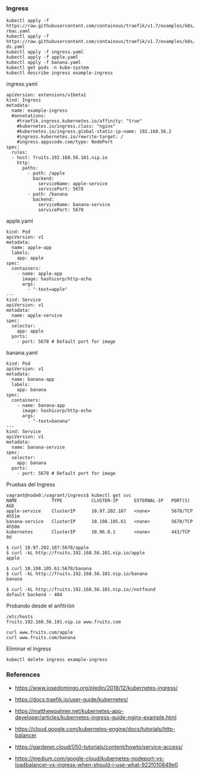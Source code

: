 ### Ingress

```
kubectl apply -f https://raw.githubusercontent.com/containous/traefik/v1.7/examples/k8s/traefik-rbac.yaml
kubectl apply -f https://raw.githubusercontent.com/containous/traefik/v1.7/examples/k8s/traefik-ds.yaml
kubectl apply -f ingress.yaml
kubectl apply -f apple.yaml
kubectl apply -f banana.yaml
kubectl get pods -n kube-system
kubectl describe ingress example-ingress
```

ingress.yaml
```
apiVersion: extensions/v1beta1
kind: Ingress
metadata:
  name: example-ingress
  #annotations:
    #traefik.ingress.kubernetes.io/affinity: "true"
    #kubernetes.io/ingress.class: "nginx"
    #kubernetes.io/ingress.global-static-ip-name: 192.168.56.2
    #ingress.kubernetes.io/rewrite-target: /
    #ingress.appscode.com/type: NodePort
spec:
  rules:
  - host: fruits.192.168.56.101.nip.io
    http:
      paths:
        - path: /apple
          backend:
            serviceName: apple-service
            servicePort: 5678
        - path: /banana
          backend:
            serviceName: banana-service
            servicePort: 5678
```

apple.yaml
```
kind: Pod
apiVersion: v1
metadata:
  name: apple-app
  labels:
    app: apple
spec:
  containers:
    - name: apple-app
      image: hashicorp/http-echo
      args:
        - "-text=apple"
---
kind: Service
apiVersion: v1
metadata:
  name: apple-service
spec:
  selector:
    app: apple
  ports:
    - port: 5678 # Default port for image
```

banana.yaml
```
kind: Pod
apiVersion: v1
metadata:
  name: banana-app
  labels:
    app: banana
spec:
  containers:
    - name: banana-app
      image: hashicorp/http-echo
      args:
        - "-text=banana"
---
kind: Service
apiVersion: v1
metadata:
  name: banana-service
spec:
  selector:
    app: banana
  ports:
    - port: 5678 # Default port for image
```

Pruebas del Ingress
```
vagrant@node0:/vagrant/ingress$ kubectl get svc
NAME             TYPE           CLUSTER-IP      EXTERNAL-IP   PORT(S)          AGE
apple-service    ClusterIP      10.97.202.187   <none>        5678/TCP         4h51m
banana-service   ClusterIP      10.108.105.61   <none>        5678/TCP         4h50m
kubernetes       ClusterIP      10.96.0.1       <none>        443/TCP          9d
```

```
$ curl 10.97.202.187:5678/apple
$ curl -kL http://fruits.192.168.56.101.nip.io/apple
apple

$ curl 10.108.105.61:5678/banana
$ curl -kL http://fruits.192.168.56.101.nip.io/banana
banana

$ curl -kL http://fruits.192.168.56.101.nip.io//notfound
default backend - 404
```

Probando desde el anfitrión
```
/etc/hosts
fruits.192.168.56.101.nip.io www.fruits.com
```

```
curl www.fruits.com/apple
curl www.fruits.com/banana
```

Eliminar el Ingress
```
kubectl delete ingress example-ingress
```

### References

* https://www.josedomingo.org/pledin/2018/12/kubernetes-ingress/
* https://docs.traefik.io/user-guide/kubernetes/

* https://matthewpalmer.net/kubernetes-app-developer/articles/kubernetes-ingress-guide-nginx-example.html
* https://cloud.google.com/kubernetes-engine/docs/tutorials/http-balancer
* https://gardener.cloud/050-tutorials/content/howto/service-access/

* https://medium.com/google-cloud/kubernetes-nodeport-vs-loadbalancer-vs-ingress-when-should-i-use-what-922f010849e0
